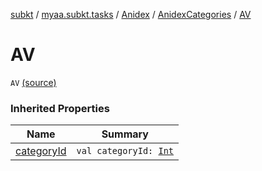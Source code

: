 [subkt](../../../index.md) / [myaa.subkt.tasks](../../index.md) / [Anidex](../index.md) / [AnidexCategories](index.md) / [AV](./-a-v.md)

# AV

`AV` [(source)](https://github.com/Myaamori/SubKt/blob/0.1.11/src/main/kotlin/myaa/subkt/tasks/tasks.kt#L1059)

### Inherited Properties

| Name | Summary |
|---|---|
| [categoryId](category-id.md) | `val categoryId: `[`Int`](https://kotlinlang.org/api/latest/jvm/stdlib/kotlin/-int/index.html) |
